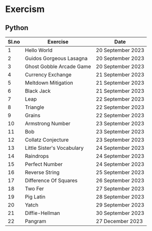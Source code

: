 # Exercism
## Python
| Sl.no | Exercise                   | Date              | 
|-------|----------------------------|-------------------|
| 1     | Hello World                | 20 September 2023 |
| 2     | Guidos Gorgeous Lasagna    | 20 September 2023 |
| 3     | Ghost Gobble Arcade Game   | 20 September 2023 |
| 4     | Currency Exchange          | 21 September 2023 |
| 5     | Meltdown Mitigation        | 21 September 2023 |
| 6     | Black Jack                 | 21 September 2023 |
| 7     | Leap                       | 22 September 2023 |
| 8     | Triangle                   | 22 September 2023 |
| 9     | Grains                     | 22 September 2023 |
| 10    | Armstrong Number           | 23 September 2023 |
| 11    | Bob                        | 23 September 2023 |
| 12    | Collatz Conjecture         | 23 September 2023 |
| 13    | Little Sister's Vocabulary | 24 September 2023 |
| 14    | Raindrops                  | 24 September 2023 |
| 15    | Perfect Number             | 24 September 2023 |
| 16    | Reverse String             | 25 September 2023 |
| 17    | Difference Of Squares      | 26 September 2023 |
| 18    | Two Fer                    | 27 September 2023 |
| 19    | Pig Latin                  | 28 September 2023 |
| 20    | Yatch                      | 29 September 2023 |
| 21    | Diffie-Hellman             | 30 September 2023 |
| 22    | Pangram                    | 27 December 2023  |